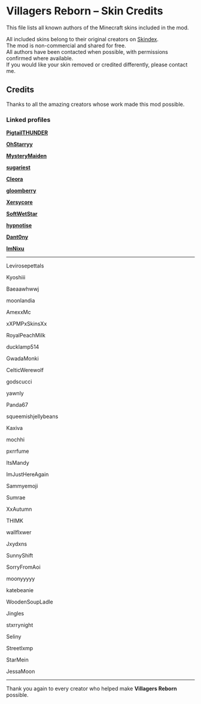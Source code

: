 # Villagers Reborn – Skin Credits

This file lists all known authors of the Minecraft skins included in the mod.

All included skins belong to their original creators on [Skindex](https://www.minecraftskins.com/).  
The mod is non-commercial and shared for free.  
All authors have been contacted when possible, with permissions confirmed where available.  
If you would like your skin removed or credited differently, please contact me.


## Credits

Thanks to all the amazing creators whose work made this mod possible. 

### Linked profiles  


**[PigtailTHUNDER](https://www.minecraftskins.com/profile/4785822/pigtailthunder)**  

**[OhStarryy](https://www.minecraftskins.com/profile/3986962/ohstarryy)**  

**[MysteryMaiden](https://www.minecraftskins.com/profile/7136357/mysterymaiden)**  

**[sugariest](https://www.minecraftskins.com/profile/8605185/sugariest)**  

**[Cleora](https://www.minecraftskins.com/profile/3625549/Cleora)**  

**[gloomberry](https://www.minecraftskins.com/profile/8684453/gloomberry)**  

**[Xersycore](https://www.minecraftskins.com/profile/8617355/xersycore)**  

**[SoftWetStar](https://www.minecraftskins.com/profile/8690467/softwetstar)**  

**[hypnotise](https://www.minecraftskins.com/profile/4062482/hypnotise)**  

**[Dant0ny](https://www.minecraftskins.com/profile/8629618/Dant0ny)**  

**[ImNixu](https://www.minecraftskins.com/profile/8351238/ImNixu)**  

---

Levirosepettals  

Kyoshiii  

Baeaawhwwj  

moonlandia  

AmexxMc  

xXPMPxSkinsXx  

RoyalPeachMilk  

ducklamp514  

GwadaMonki  

CelticWerewolf  

godscucci  

yawnly  

Panda67  

squeemishjellybeans  

Kaxiva  

mochhi  

pxrrfume  

ItsMandy  

ImJustHereAgain  

Sammyemoji  

Sumrae  

XxAutumn  

THIMK  

wallflxwer  

Jxydxns  

SunnyShift  

SorryFromAoi  

moonyyyyy  

katebeanie  

WoodenSoupLadle  

Jingles  

stxrrynight  

Seliny  

Streetlxmp  

StarMein  

JessaMoon  

---

Thank you again to every creator who helped make **Villagers Reborn** possible.
